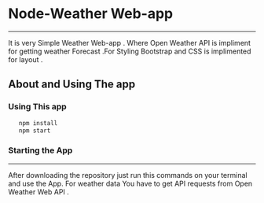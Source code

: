 # Node-Weather Web-app

---

It is very Simple Weather Web-app . Where Open Weather API is impliment for getting weather Forecast .For Styling Bootstrap and CSS is implimented for layout .

## About and Using The app

### Using This app

```bash
   npm install
   npm start
```

### Starting the App

---

After downloading the repository just run this commands on your terminal and use the App. For weather data You have to get API requests from Open Weather Web API .
